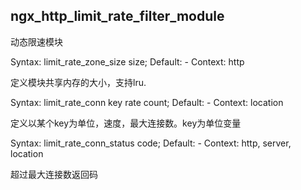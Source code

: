 
## ngx_http_limit_rate_filter_module

动态限速模块


Syntax: limit_rate_zone_size size;
Default: -
Context: http

定义模块共享内存的大小，支持lru.

Syntax: limit_rate_conn key rate count;
Default: -
Context: location

定义以某个key为单位，速度，最大连接数。key为单位变量

Syntax: limit_rate_conn_status code;
Default: -
Context: http, server, location

超过最大连接数返回码
